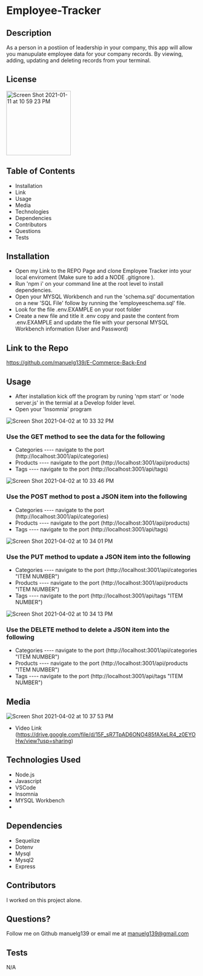 # Employee-Tracker

## Description

As a person in a postiion of leadership in your company, this app will allow you manupulate employee data for your company records. By viewing, adding, updating and deleting records from your terminal.

## License

<img width="170" alt="Screen Shot 2021-01-11 at 10 59 23 PM" src="https://img.shields.io/badge/license-MIT%20License-blue?style=flat-square">

## Table of Contents

- Installation
- Link
- Usage
- Media
- Technologies
- Dependencies
- Contributors
- Questions
- Tests

## Installation

- Open my Link to the REPO Page and clone Employee Tracker into your local enviroment (Make sure to add a NODE .gitignore ).
- Run 'npm i' on your command line at the root level to install dependencies.
- Open your MYSQL Workbench and run the 'schema.sql' documentation on a new 'SQL File' follow by running the 'employeeschema.sql' file.
- Look for the file .env.EXAMPLE on your root folder
- Create a new file and title it .env copy and paste the content from .env.EXAMPLE and update the file with your personal MYSQL Workbench information (User and Password)

## Link to the Repo

https://github.com/manuelg139/E-Commerce-Back-End

## Usage

- After installation kick off the program by runing 'npm start' or 'node server.js' in the termial at a Develop folder level.
- Open your 'Insomnia' program

![Screen Shot 2021-04-02 at 10 33 32 PM](https://user-images.githubusercontent.com/75399668/113466804-236c1d00-9404-11eb-8fad-2fcbb9b46fa1.png)

### Use the GET method to see the data for the following

- Categories ---- navigate to the port (http://localhost:3001/api/categories)
- Products ---- navigate to the port (http://localhost:3001/api/products)
- Tags ---- navigate to the port (http://localhost:3001/api/tags)

![Screen Shot 2021-04-02 at 10 33 46 PM](https://user-images.githubusercontent.com/75399668/113466803-236c1d00-9404-11eb-9938-9d6fd0b008e1.png)

### Use the POST method to post a JSON item into the following

- Categories ---- navigate to the port (http://localhost:3001/api/categories)
- Products ---- navigate to the port (http://localhost:3001/api/products)
- Tags ---- navigate to the port (http://localhost:3001/api/tags)

![Screen Shot 2021-04-02 at 10 34 01 PM](https://user-images.githubusercontent.com/75399668/113466802-236c1d00-9404-11eb-9e51-2c1497b2ddec.png)

### Use the PUT method to update a JSON item into the following

- Categories ---- navigate to the port (http://localhost:3001/api/categories "ITEM NUMBER")
- Products ---- navigate to the port (http://localhost:3001/api/products "ITEM NUMBER")
- Tags ---- navigate to the port (http://localhost:3001/api/tags "ITEM NUMBER")

![Screen Shot 2021-04-02 at 10 34 13 PM](https://user-images.githubusercontent.com/75399668/113466801-236c1d00-9404-11eb-8fc2-8131b46530fd.png)

### Use the DELETE method to delete a JSON item into the following

- Categories ---- navigate to the port (http://localhost:3001/api/categories "ITEM NUMBER")
- Products ---- navigate to the port (http://localhost:3001/api/products "ITEM NUMBER")
- Tags ---- navigate to the port (http://localhost:3001/api/tags "ITEM NUMBER")

## Media

![Screen Shot 2021-04-02 at 10 37 53 PM](https://user-images.githubusercontent.com/75399668/113466799-22d38680-9404-11eb-9a04-73bca91f5190.png)

- Video Link (https://drive.google.com/file/d/15F_sR7TpAD6ONO485fAXeLR4_z0EYOHw/view?usp=sharing)

## Technologies Used

- Node.js
- Javascript
- VSCode
- Insomnia
- MYSQL Workbench
-

## Dependencies

- Sequelize
- Dotenv
- Mysql
- Mysql2
- Express

## Contributors

I worked on this project alone.

## Questions?

Follow me on Github manuelg139 or email me at manuelg139@gmail.com

## Tests

N/A
